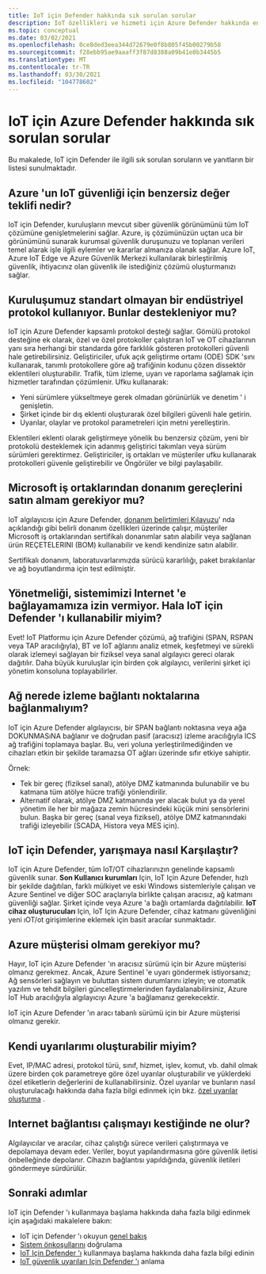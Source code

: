 ```yaml
---
title: IoT için Defender hakkında sık sorulan sorular
description: IoT özellikleri ve hizmeti için Azure Defender hakkında en sık sorulan soruların yanıtlarını bulun.
ms.topic: conceptual
ms.date: 03/02/2021
ms.openlocfilehash: 0ce8ded3eea344d72679e0f8b805f45b00279b58
ms.sourcegitcommit: f28ebb95ae9aaaff3f87d8388a09b41e0b3445b5
ms.translationtype: MT
ms.contentlocale: tr-TR
ms.lasthandoff: 03/30/2021
ms.locfileid: "104778602"
---
```

# <a name="azure-defender-for-iot-frequently-asked-questions"></a>IoT için Azure Defender hakkında sık sorulan sorular

Bu makalede, IoT için Defender ile ilgili sık sorulan soruların ve yanıtların bir listesi sunulmaktadır.

## <a name="what-is-azures-unique-value-proposition-for-iot-security"></a>Azure 'un IoT güvenliği için benzersiz değer teklifi nedir?

IoT için Defender, kuruluşların mevcut siber güvenlik görünümünü tüm IoT çözümüne genişletmelerini sağlar. Azure, iş çözümünüzün uçtan uca bir görünümünü sunarak kurumsal güvenlik duruşunuzu ve toplanan verileri temel alarak işle ilgili eylemler ve kararlar almanıza olanak sağlar. Azure IoT, Azure IoT Edge ve Azure Güvenlik Merkezi kullanılarak birleştirilmiş güvenlik, ihtiyacınız olan güvenlik ile istediğiniz çözümü oluşturmanızı sağlar.

## <a name="our-organization-uses-proprietary-non-standard-industrial-protocols-are-they-supported"></a>Kuruluşumuz standart olmayan bir endüstriyel protokol kullanıyor. Bunlar destekleniyor mu? 

IoT için Azure Defender kapsamlı protokol desteği sağlar. Gömülü protokol desteğine ek olarak, özel ve özel protokoller çalıştıran IoT ve OT cihazlarının yanı sıra herhangi bir standarda göre farklılık gösteren protokolleri güvenli hale getirebilirsiniz. Geliştiriciler, ufuk açık geliştirme ortamı (ODE) SDK 'sını kullanarak, tanımlı protokollere göre ağ trafiğinin kodunu çözen dissektör eklentileri oluşturabilir. Trafik, tüm izleme, uyarı ve raporlama sağlamak için hizmetler tarafından çözümlenir. Ufku kullanarak:
- Yeni sürümlere yükseltmeye gerek olmadan görünürlük ve denetim ' i genişletin.
- Şirket içinde bir dış eklenti oluşturarak özel bilgileri güvenli hale getirin. 
- Uyarılar, olaylar ve protokol parametreleri için metni yerelleştirin.

Eklentileri eklenti olarak geliştirmeye yönelik bu benzersiz çözüm, yeni bir protokolü desteklemek için adanmış geliştirici takımları veya sürüm sürümleri gerektirmez. Geliştiriciler, iş ortakları ve müşteriler ufku kullanarak protokolleri güvenle geliştirebilir ve Öngörüler ve bilgi paylaşabilir. 

## <a name="do-i-have-to-purchase-hardware-appliances-from-microsoft-partners"></a>Microsoft iş ortaklarından donanım gereçlerini satın almam gerekiyor mu?
IoT algılayıcısı için Azure Defender, [donanım belirtimleri Kılavuzu](./how-to-identify-required-appliances.md)' nda açıklandığı gibi belirli donanım özellikleri üzerinde çalışır, müşteriler Microsoft iş ortaklarından sertifikalı donanımlar satın alabilir veya sağlanan ürün REÇETELERINI (BOM) kullanabilir ve kendi kendinize satın alabilir. 

Sertifikalı donanım, laboratuvarlarımızda sürücü kararlılığı, paket bırakılanlar ve ağ boyutlandırma için test edilmiştir.


## <a name="regulation-does-not-allow-us-to-connect-our-system-to-the-internet-can-we-still-utilize-defender-for-iot"></a>Yönetmeliği, sistemimizi Internet 'e bağlayamamıza izin vermiyor. Hala IoT için Defender 'ı kullanabilir miyim?

Evet! IoT Platformu için Azure Defender çözümü, ağ trafiğini (SPAN, RSPAN veya TAP aracılığıyla), BT ve IoT ağlarını analiz etmek, keşfetmeyi ve sürekli olarak izlemeyi sağlayan bir fiziksel veya sanal algılayıcı gereci olarak dağıtılır. Daha büyük kuruluşlar için birden çok algılayıcı, verilerini şirket içi yönetim konsoluna toplayabilirler.

## <a name="where-in-the-network-should-i-connect-monitoring-ports"></a>Ağ nerede izleme bağlantı noktalarına bağlanmalıyım?

IoT için Azure Defender algılayıcısı, bir SPAN bağlantı noktasına veya ağa DOKUNMASıNA bağlanır ve doğrudan pasif (aracısız) izleme aracılığıyla ICS ağ trafiğini toplamaya başlar. Bu, veri yoluna yerleştirilmediğinden ve cihazları etkin bir şekilde taramazsa OT ağları üzerinde sıfır etkiye sahiptir.

Örnek:
- Tek bir gereç (fiziksel sanal), atölye DMZ katmanında bulunabilir ve bu katmana tüm atölye hücre trafiği yönlendirilir.
- Alternatif olarak, atölye DMZ katmanında yer alacak bulut ya da yerel yönetim ile her bir mağaza zemin hücresindeki küçük mini sensörlerini bulun. Başka bir gereç (sanal veya fiziksel), atölye DMZ katmanındaki trafiği izleyebilir (SCADA, Histora veya MES için).

## <a name="how-does-defender-for-iot-compare-to-the-competition"></a>IoT için Defender, yarışmaya nasıl Karşılaştır?

IoT için Azure Defender, tüm IoT/OT cihazlarınızın genelinde kapsamlı güvenlik sunar. **Son Kullanıcı kurumları** Için, IoT Için Azure Defender, hızlı bir şekilde dağıtılan, farklı mülkiyet ve eski Windows sistemleriyle çalışan ve Azure Sentinel ve diğer SOC araçlarıyla birlikte çalışan aracısız, ağ katmanı güvenliği sağlar. Şirket içinde veya Azure 'a bağlı ortamlarda dağıtılabilir. **IoT cihaz oluşturucuları** Için, IoT Için Azure Defender, cihaz katmanı güvenliğini yeni ıOT/ot girişimlerine eklemek için basit aracılar sunmaktadır.

## <a name="do-i-have-to-be-an-azure-customer"></a>Azure müşterisi olmam gerekiyor mu?

Hayır, IoT için Azure Defender 'ın aracısız sürümü için bir Azure müşterisi olmanız gerekmez. Ancak, Azure Sentinel 'e uyarı göndermek istiyorsanız; Ağ sensörleri sağlayın ve buluttan sistem durumlarını izleyin; ve otomatik yazılım ve tehdit bilgileri güncelleştirmelerinden faydalanabilirsiniz, Azure IoT Hub aracılığıyla algılayıcıyı Azure 'a bağlamanız gerekecektir.

IoT için Azure Defender 'ın aracı tabanlı sürümü için bir Azure müşterisi olmanız gerekir.

## <a name="can-i-create-my-own-alerts"></a>Kendi uyarılarımı oluşturabilir miyim?

Evet, IP/MAC adresi, protokol türü, sınıf, hizmet, işlev, komut, vb. dahil olmak üzere birden çok parametreye göre özel uyarılar oluşturabilir ve yüklerdeki özel etiketlerin değerlerini de kullanabilirsiniz.  Özel uyarılar ve bunların nasıl oluşturulacağı hakkında daha fazla bilgi edinmek için bkz. [özel uyarılar oluşturma](quickstart-create-custom-alerts.md) .

## <a name="what-happens-when-the-internet-connection-stops-working"></a>Internet bağlantısı çalışmayı kestiğinde ne olur?

Algılayıcılar ve aracılar, cihaz çalıştığı sürece verileri çalıştırmaya ve depolamaya devam eder. Veriler, boyut yapılandırmasına göre güvenlik iletisi önbelleğinde depolanır. Cihazın bağlantısı yapıldığında, güvenlik iletileri göndermeye sürdürülür.

## <a name="next-steps"></a>Sonraki adımlar

IoT için Defender 'ı kullanmaya başlama hakkında daha fazla bilgi edinmek için aşağıdaki makalelere bakın:

- IoT için Defender 'ı okuyun [genel bakış](overview.md)
- [Sistem önkoşullarını](quickstart-system-prerequisites.md) doğrulama
- [IoT Için Defender 'ı](getting-started.md) kullanmaya başlama hakkında daha fazla bilgi edinin
- [IoT güvenlik uyarıları Için Defender 'ı](concept-security-alerts.md) anlama